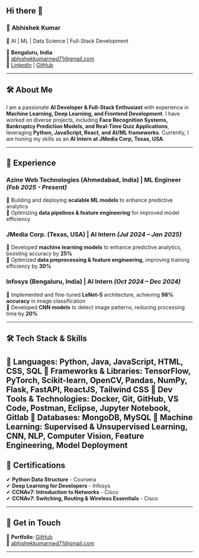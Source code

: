 ## Hi there 👋

### 📌 **Abhishek Kumar**  
🚀 AI | ML | Data Science | Full-Stack Development  

📍 **Bengaluru, India**  
📧 [abhishekkumarnwd71@gmail.com](mailto:abhishekkumarnwd71@gmail.com)  
🔗 [LinkedIn](https://www.linkedin.com/in/abhishek-kumar-a26b3522a/) | [GitHub](https://github.com/abhish12345)  

---  

## 🛠 **About Me**  
I am a passionate **AI Developer & Full-Stack Enthusiast** with experience in **Machine Learning, Deep Learning, and Frontend Development**. I have worked on diverse projects, including **Face Recognition Systems, Bankruptcy Prediction Models, and Real-Time Quiz Applications**, leveraging **Python, JavaScript, React, and AI/ML frameworks**. Currently, I am honing my skills as an **AI Intern at JMedia Corp, Texas, USA**.  

---  

## 🌟 **Experience**
### **Azine Web Technologies (Ahmedabad, India) | ML Engineer** _(Feb 2025 - Present)_ 
🔹 Building and deploying **scalable ML models** to enhance predictive analytics  
🔹 Optimizing **data pipelines & feature engineering** for improved model efficiency

### **JMedia Corp. (Texas, USA) | AI Intern** _(Jul 2024 – Jan 2025)_  
🔹 Developed **machine learning models** to enhance predictive analytics, boosting accuracy by **25%**  
🔹 Optimized **data preprocessing & feature engineering**, improving training efficiency by **30%**  

### **Infosys (Bengaluru, India) | AI Intern** _(Oct 2024 – Dec 2024)_  
🔹 Implemented and fine-tuned **LeNet-5** architecture, achieving **98% accuracy** in image classification  
🔹 Developed **CNN models** to detect image patterns, reducing processing time by **20%**  

---  

## 🛠 **Tech Stack & Skills**  
🔹 **Languages**: Python, Java, JavaScript, HTML, CSS, SQL
🔹 **Frameworks & Libraries**:  TensorFlow, PyTorch, Scikit-learn, OpenCV, Pandas, NumPy, Flask, FastAPI, ReactJS, Tailwind CSS 
🔹 **Dev Tools & Technologies**: Docker, Git, GitHub, VS Code, Postman, Eclipse, Jupyter Notebook, Gitlab
🔹 **Databases**: MongoDB, MySQL 
🔹 **Machine Learning**:  Supervised & Unsupervised Learning, CNN, NLP, Computer Vision, Feature Engineering, Model Deployment 
---  

## 📝 **Certifications**  
✔ **Python Data Structure** - Coursera  
✔ **Deep Learning for Developers** - Infosys  
✔ **CCNAv7: Introduction to Networks** - Cisco  
✔ **CCNAv7: Switching, Routing & Wireless Essentials** - Cisco  

---  

## 💌 **Get in Touch**  
🔗 **Portfolio**: [GitHub](https://github.com/abhish12345)  
📧 [abhishekkumarnwd71@gmail.com](mailto:abhishekkumarnwd71@gmail.com)  

---

